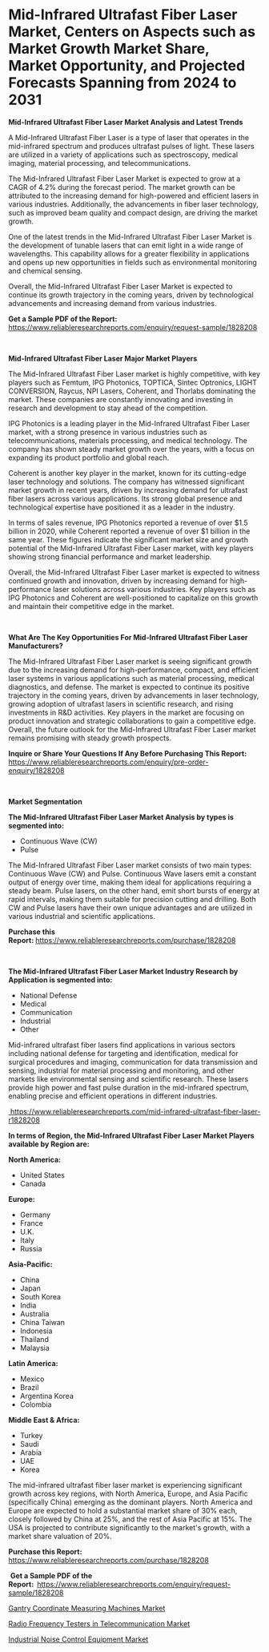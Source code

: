 <p><h1>Mid-Infrared Ultrafast Fiber Laser Market, Centers on Aspects such as Market Growth Market Share, Market Opportunity, and Projected Forecasts Spanning from 2024 to 2031</h1></p><p><strong>Mid-Infrared Ultrafast Fiber Laser Market Analysis and Latest Trends</strong></p>
<p><p>A Mid-Infrared Ultrafast Fiber Laser is a type of laser that operates in the mid-infrared spectrum and produces ultrafast pulses of light. These lasers are utilized in a variety of applications such as spectroscopy, medical imaging, material processing, and telecommunications.</p><p>The Mid-Infrared Ultrafast Fiber Laser Market is expected to grow at a CAGR of 4.2% during the forecast period. The market growth can be attributed to the increasing demand for high-powered and efficient lasers in various industries. Additionally, the advancements in fiber laser technology, such as improved beam quality and compact design, are driving the market growth.</p><p>One of the latest trends in the Mid-Infrared Ultrafast Fiber Laser Market is the development of tunable lasers that can emit light in a wide range of wavelengths. This capability allows for a greater flexibility in applications and opens up new opportunities in fields such as environmental monitoring and chemical sensing.</p><p>Overall, the Mid-Infrared Ultrafast Fiber Laser Market is expected to continue its growth trajectory in the coming years, driven by technological advancements and increasing demand from various industries.</p></p>
<p><strong>Get a Sample PDF of the Report:&nbsp;</strong> <a href="https://www.reliableresearchreports.com/enquiry/request-sample/1828208">https://www.reliableresearchreports.com/enquiry/request-sample/1828208</a></p>
<p>&nbsp;</p>
<p><strong>Mid-Infrared Ultrafast Fiber Laser Major Market Players</strong></p>
<p><p>The Mid-Infrared Ultrafast Fiber Laser market is highly competitive, with key players such as Femtum, IPG Photonics, TOPTICA, Sintec Optronics, LIGHT CONVERSION, Raycus, NPI Lasers, Coherent, and Thorlabs dominating the market. These companies are constantly innovating and investing in research and development to stay ahead of the competition.</p><p>IPG Photonics is a leading player in the Mid-Infrared Ultrafast Fiber Laser market, with a strong presence in various industries such as telecommunications, materials processing, and medical technology. The company has shown steady market growth over the years, with a focus on expanding its product portfolio and global reach.</p><p>Coherent is another key player in the market, known for its cutting-edge laser technology and solutions. The company has witnessed significant market growth in recent years, driven by increasing demand for ultrafast fiber lasers across various applications. Its strong global presence and technological expertise have positioned it as a leader in the industry.</p><p>In terms of sales revenue, IPG Photonics reported a revenue of over $1.5 billion in 2020, while Coherent reported a revenue of over $1 billion in the same year. These figures indicate the significant market size and growth potential of the Mid-Infrared Ultrafast Fiber Laser market, with key players showing strong financial performance and market leadership.</p><p>Overall, the Mid-Infrared Ultrafast Fiber Laser market is expected to witness continued growth and innovation, driven by increasing demand for high-performance laser solutions across various industries. Key players such as IPG Photonics and Coherent are well-positioned to capitalize on this growth and maintain their competitive edge in the market.</p></p>
<p>&nbsp;</p>
<p><strong>What Are The Key Opportunities For Mid-Infrared Ultrafast Fiber Laser Manufacturers?</strong></p>
<p><p>The Mid-Infrared Ultrafast Fiber Laser market is seeing significant growth due to the increasing demand for high-performance, compact, and efficient laser systems in various applications such as material processing, medical diagnostics, and defense. The market is expected to continue its positive trajectory in the coming years, driven by advancements in laser technology, growing adoption of ultrafast lasers in scientific research, and rising investments in R&D activities. Key players in the market are focusing on product innovation and strategic collaborations to gain a competitive edge. Overall, the future outlook for the Mid-Infrared Ultrafast Fiber Laser market remains promising with steady growth prospects.</p></p>
<p><strong>Inquire or Share Your Questions If Any Before Purchasing This Report:</strong> <a href="https://www.reliableresearchreports.com/enquiry/pre-order-enquiry/1828208">https://www.reliableresearchreports.com/enquiry/pre-order-enquiry/1828208</a></p>
<p>&nbsp;</p>
<p><strong>Market Segmentation</strong></p>
<p><strong>The Mid-Infrared Ultrafast Fiber Laser Market Analysis by types is segmented into:</strong></p>
<p><ul><li>Continuous Wave (CW)</li><li>Pulse</li></ul></p>
<p><p>The Mid-Infrared Ultrafast Fiber Laser market consists of two main types: Continuous Wave (CW) and Pulse. Continuous Wave lasers emit a constant output of energy over time, making them ideal for applications requiring a steady beam. Pulse lasers, on the other hand, emit short bursts of energy at rapid intervals, making them suitable for precision cutting and drilling. Both CW and Pulse lasers have their own unique advantages and are utilized in various industrial and scientific applications.</p></p>
<p><strong>Purchase this Report:&nbsp;</strong><a href="https://www.reliableresearchreports.com/purchase/1828208">https://www.reliableresearchreports.com/purchase/1828208</a></p>
<p>&nbsp;</p>
<p><strong>The Mid-Infrared Ultrafast Fiber Laser Market Industry Research by Application is segmented into:</strong></p>
<p><ul><li>National Defense</li><li>Medical</li><li>Communication</li><li>Industrial</li><li>Other</li></ul></p>
<p><p>Mid-infrared ultrafast fiber lasers find applications in various sectors including national defense for targeting and identification, medical for surgical procedures and imaging, communication for data transmission and sensing, industrial for material processing and monitoring, and other markets like environmental sensing and scientific research. These lasers provide high power and fast pulse duration in the mid-infrared spectrum, enabling precise and efficient operations in different industries.</p></p>
<p><a href="https://www.reliableresearchreports.com/mid-infrared-ultrafast-fiber-laser-r1828208">&nbsp;https://www.reliableresearchreports.com/mid-infrared-ultrafast-fiber-laser-r1828208</a></p>
<p><strong>In terms of Region, the Mid-Infrared Ultrafast Fiber Laser Market Players available by Region are:</strong></p>
<p>
    <p> <strong> North America: </strong>
        <ul>
            <li>United States</li>
            <li>Canada</li>
        </ul>
        </p> 
    <p> <strong> Europe: </strong>
        <ul>
            <li>Germany</li>
            <li>France</li>
            <li>U.K.</li>
            <li>Italy</li>
            <li>Russia</li>
        </ul>
        </p> 
    <p> <strong> Asia-Pacific: </strong>
        <ul>
            <li>China</li>
            <li>Japan</li>
            <li>South Korea</li>
            <li>India</li>
            <li>Australia</li>
            <li>China Taiwan</li>
            <li>Indonesia</li>
            <li>Thailand</li>
            <li>Malaysia</li>
        </ul>
        </p> 
    <p> <strong> Latin America: </strong>
        <ul>
            <li>Mexico</li>
            <li>Brazil</li>
            <li>Argentina Korea</li>
            <li>Colombia</li>
        </ul>
        </p> 
    <p> <strong> Middle East & Africa: </strong>
        <ul>
            <li>Turkey</li>
            <li>Saudi</li>
            <li>Arabia</li>
            <li>UAE</li>
            <li>Korea</li>
        </ul>
    </p>
    </p>
<p><p>The mid-infrared ultrafast fiber laser market is experiencing significant growth across key regions, with North America, Europe, and Asia Pacific (specifically China) emerging as the dominant players. North America and Europe are expected to hold a substantial market share of 30% each, closely followed by China at 25%, and the rest of Asia Pacific at 15%. The USA is projected to contribute significantly to the market's growth, with a market share valuation of 20%.</p></p>
<p><strong>Purchase this Report: </strong><a href="https://www.reliableresearchreports.com/purchase/1828208">https://www.reliableresearchreports.com/purchase/1828208</a></p>
<p>&nbsp;<strong>Get a Sample PDF of the Report:&nbsp;&nbsp;</strong><a href="https://www.reliableresearchreports.com/enquiry/request-sample/1828208">https://www.reliableresearchreports.com/enquiry/request-sample/1828208</a></p>
<p><strong></strong></p>
<p><p><a href="https://github.com/sosoelmasry38/Market-Research-Report-List-1/blob/main/gantry-coordinate-measuring-machines-market.md">Gantry Coordinate Measuring Machines Market</a></p><p><a href="https://github.com/Valeridd446677/Market-Research-Report-List-2/blob/main/radio-frequency-testers-in-telecommunication-market.md">Radio Frequency Testers in Telecommunication Market</a></p><p><a href="https://github.com/bushilahore52/Market-Research-Report-List-1/blob/main/industrial-noise-control-equipment-market.md">Industrial Noise Control Equipment Market</a></p></p>